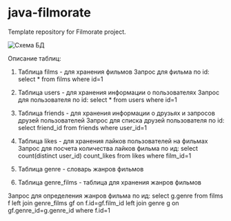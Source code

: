 # java-filmorate
Template repository for Filmorate project.

<image src="схема БД.png" alt="Схема БД">

Описание таблиц:
1. Таблица films - для хранения фильмов
Запрос для фильма по id:
select * from films where id=1
   
2. Таблица users - для хранения информации о пользователях
Запрос для пользователя по id:
select * from users where id=1

3. Таблица friends - для хранения информации о друзьях и запросов друзей пользователей
Запрос для списка друзей пользователя по id:
select friend_id from friends where user_id=1

4. Таблица likes - для хранения лайков пользователей на фильмах
Запрос для посчета количества лайков фильма по ид:
select count(distinct user_id) count_likes from likes where film_id=1

5. Таблица genre - словарь жанров фильмов
6. Таблица genre_films - таблица для хранения жанров фильмов

Запрос для определения жанров фильма по ид:
select g.genre
from films f
left join genre_films gf on f.id=gf.film_id
left join genre g on gf.genre_id=g.genre_id
where f.id=1


   
